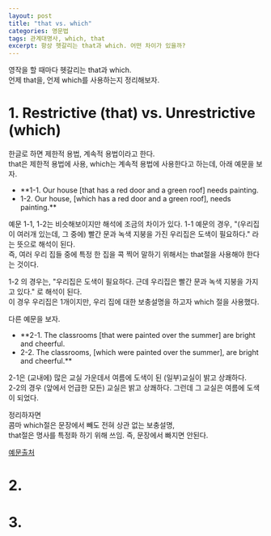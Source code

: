 ```yaml
---
layout: post
title: "that vs. which"
categories: 영문법
tags: 관계대명사, which, that
excerpt: 항상 헷갈리는 that과 which. 어떤 차이가 있을까?
--- 
```


영작을 할 때마다 헷갈리는 that과 which.  
언제 that을, 언제 which를 사용하는지 정리해보자.

# 1. Restrictive (that) vs. Unrestrictive (which)
한글로 하면 제한적 용법, 계속적 용법이라고 한다.  
that은 제한적 용법에 사용, which는 계속적 용법에 사용한다고 하는데, 아래 예문을 보자.

* **1-1. Our house [that has a red door and a green roof] needs painting.
* 1-2. Our house, [which has a red door and a green roof], needs painting.**

예문 1-1, 1-2는 비슷해보이지만 해석에 조금의 차이가 있다.
1-1 예문의 경우, "(우리집이 여러개 있는데, 그 중에) 빨간 문과 녹색 지붕을 가진 우리집은 도색이 필요하다." 라는 뜻으로 해석이 된다.  
즉, 여러 우리 집들 중에 특정 한 집을 콕 찍어 말하기 위해서는 that절을 사용해야 한다는 것이다.

1-2 의 경우는, "우리집은 도색이 필요하다. 근데 우리집은 빨간 문과 녹색 지붕을 가지고 있다." 로 해석이 된다.  
이 경우 우리집은 1개이지만, 우리 집에 대한 보충설명을 하고자 which 절을 사용했다.

다른 예문을 보자.

* **2-1. The classrooms [that were painted over the summer] are bright and cheerful. 
* 2-2. The classrooms, [which were painted over the summer], are bright and cheerful.** 

2-1은 (교내에) 많은 교실 가운데서 여름에 도색이 된 (일부)교실이 밝고 상쾌하다.  
2-2의 경우 (앞에서 언급한 모든) 교실은 밝고 상쾌하다. 그런데 그 교실은 여름에 도색이 되었다.

정리하자면  
콤마 which절은 문장에서 빼도 전혀 상관 없는 보충설명,  
that절은 명사를 특정화 하기 위해 쓰임. 즉, 문장에서 빠지면 안된다.

[예문출처](http://www.getitwriteonline.com/archive/103103whichthat.htm)

# 2. 
# 3. 
